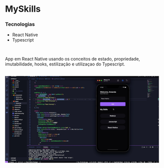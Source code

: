 <h1>MySkills</h1>

<h3>Tecnologias</h3>
<ul>
  <li>React Native</li>
  <li>Typescript</li>
</ul>

<br />

<p>App em React Native usando os conceitos de estado, propriedade, imutabilidade, hooks, estilização e utilizaçao do Typescript.</p>

<br />

<img src="./assets/MySkills.jpg" >
